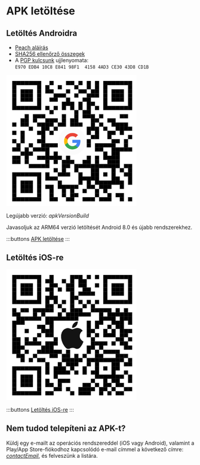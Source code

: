 # APK letöltése

## Letöltés Androidra

- [Peach aláírás]($apkSignaturesUrl$)
- [SHA256 ellenőrző összegek]($apkChecksumsUrl$)
- A [PGP kulcsunk](https://keys.openpgp.org/vks/v1/by-fingerprint/E970EDB410C8E84198F141584AD3CE3043D8CD1B) ujjlenyomata:<br>
  `E970 EDB4 10C8 E841 98F1  4158 4AD3 CE30 43D8 CD1B`

<img src="/icons/qrcode_android.png" width="350">

Legújabb verzió: $apkVersionBuild$

Javasoljuk az ARM64 verzió letöltését Android 8.0 és újabb rendszerekhez.

:::buttons
[APK letöltése]($apkUrl$)
:::

## Letöltés iOS-re

<img src="/icons/qrcode_apple.png" width="350">

:::buttons
[Letöltés iOS-re](https://testflight.apple.com/join/wfSPFEWG)
:::

## Nem tudod telepíteni az APK-t?

Küldj egy e-mailt az operációs rendszereddel (iOS vagy Android), valamint a Play/App Store-fiókodhoz kapcsolódó e-mail címmel a következő címre:
[$contactEmail$](mailto:$contactEmail$), és felveszünk a listára.
